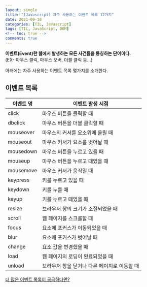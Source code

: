 ```yaml
---
layout: single
title: "[Javascript] 자주 사용하는 이벤트 목록 12가지"
date: 2021-09-18
categories: [TIL, Javascript]
tags: [TIL, JavaScript, DOM]
<!-- toc: true -->
comments: true
---
```



**이벤트(Event)란 웹에서 발생하는 모든 사건들을 통칭하는 단어이다.**  
(EX- 마우스 클릭, 마우스 오버, 더블 클릭 등...)

아래에는 자주 사용하는 이벤트 목록 몇가지를 소개한다. 


## 이벤트 목록

이벤트 명 | 이벤트 발생 시점
--- | ---
click | 마우스 버튼을 클릭할 때
dbclick | 마우스 버튼을 더블 클릭할 때
mouseover | 마우스의 커서를 요소위에 올릴 때
mouseout | 마우스 커서가 요소를 벗어날 때
mousedown | 마우스 버튼을 누르고 있을 때
mouseup | 마우스 버튼을 누르고 떼었을 때
mousemove | 마우스 커서가 움직일 때
keypress | 키를 누르고 있을 때
keydown | 키를 누를 때 
keyup | 키를 누르고 떼었을 때
resize | 브라우저 창의 크기가 조절되었을 때
scroll | 웹 페이지를 스크롤할 때
focus | 요소에 포커스가 이동되었을 때
blur | 요소에 포커스가 벗어날 때
change | 요소 값을 변경했을 때
load | 웹 페이지의 로딩이 완료되었을 때
unload | 브라우저 창을 닫거나 다른 페이지로 이동할 때

[더 많은 이벤트 목록이 궁금하다면?](https://developer.mozilla.org/en-US/docs/Web/Events#event_listing)

